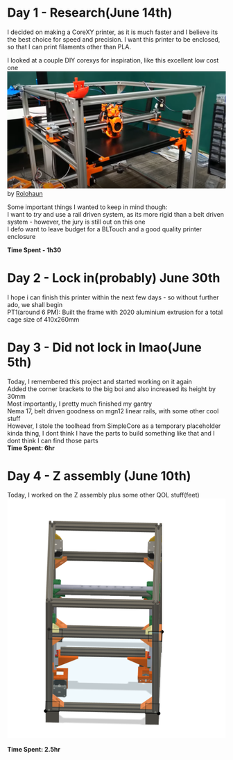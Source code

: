 # Day 1 - Research(June 14th)

I decided on making a CoreXY printer, as it is much faster and I believe its the best choice for speed and precision. I want this printer to be enclosed, so that I can print filaments other than PLA.<br>

I looked at a couple DIY corexys for inspiration, like this excellent low cost one<br>
![alt text](ASSETS/image.png)<br>
by [Rolohaun](https://www.youtube.com/watch?v=HWfT2JbMOvM)<br>

Some important things I wanted to keep in mind though:<br>
I want to _try_ and use a rail driven system, as its more rigid than a belt driven system - however, the jury is still out on this one<br>
I defo want to leave budget for a BLTouch and a good quality printer enclosure<br>

**Time Spent - 1h30**

# Day 2 - Lock in(probably) June 30th

I hope i can finish this printer within the next few days - so without further ado, we shall begin<br>
PT1(around 6 PM): Built the frame with 2020 aluminium extrusion for a total cage size of 410x260mm<br>

# Day 3 - Did not lock in lmao(June 5th)

Today, I remembered this project and started working on it again<br>
Added the corner brackets to the big boi and also increased its height by 30mm<br>
Most importantly, I pretty much finished my gantry<br>
Nema 17, belt driven goodness on mgn12 linear rails, with some other cool stuff<br>
However, I stole the toolhead from SimpleCore as a temporary placeholder kinda thing, I dont think I have the parts to build something like that and I dont think I can find those parts<br>
**Time Spent: 6hr**

# Day 4 - Z assembly (June 10th)

Today, I worked on the Z assembly plus some other QOL stuff(feet)<br>
![alt text](image.png)<br>

**Time Spent: 2.5hr**
